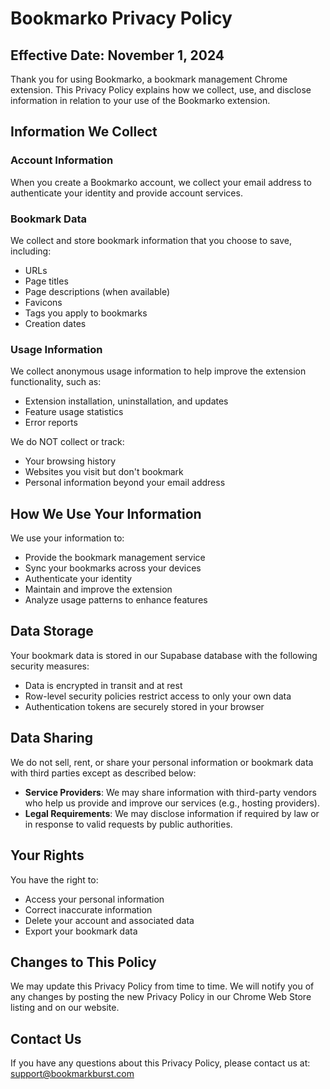 # Bookmarko Privacy Policy

## Effective Date: November 1, 2024

Thank you for using Bookmarko, a bookmark management Chrome extension. This Privacy Policy explains how we collect, use, and disclose information in relation to your use of the Bookmarko extension.

## Information We Collect

### Account Information
When you create a Bookmarko account, we collect your email address to authenticate your identity and provide account services.

### Bookmark Data
We collect and store bookmark information that you choose to save, including:
- URLs
- Page titles
- Page descriptions (when available)
- Favicons
- Tags you apply to bookmarks
- Creation dates

### Usage Information
We collect anonymous usage information to help improve the extension functionality, such as:
- Extension installation, uninstallation, and updates
- Feature usage statistics
- Error reports

We do NOT collect or track:
- Your browsing history
- Websites you visit but don't bookmark
- Personal information beyond your email address

## How We Use Your Information

We use your information to:
- Provide the bookmark management service
- Sync your bookmarks across your devices
- Authenticate your identity
- Maintain and improve the extension
- Analyze usage patterns to enhance features

## Data Storage

Your bookmark data is stored in our Supabase database with the following security measures:
- Data is encrypted in transit and at rest
- Row-level security policies restrict access to only your own data
- Authentication tokens are securely stored in your browser

## Data Sharing

We do not sell, rent, or share your personal information or bookmark data with third parties except as described below:

- **Service Providers**: We may share information with third-party vendors who help us provide and improve our services (e.g., hosting providers).
- **Legal Requirements**: We may disclose information if required by law or in response to valid requests by public authorities.

## Your Rights

You have the right to:
- Access your personal information
- Correct inaccurate information
- Delete your account and associated data
- Export your bookmark data

## Changes to This Policy

We may update this Privacy Policy from time to time. We will notify you of any changes by posting the new Privacy Policy in our Chrome Web Store listing and on our website.

## Contact Us

If you have any questions about this Privacy Policy, please contact us at:
support@bookmarkburst.com 